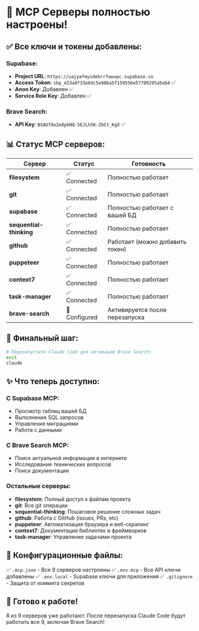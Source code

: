 # 🎉 MCP Серверы полностью настроены!

## ✅ Все ключи и токены добавлены:

### Supabase:
- **Project URL**: `https://uajyafmysdebrrfwwvpc.supabase.co`
- **Access Token**: `sbp_e53a0f33e8dc5e98ba5f159556e57709295a5eb4` ✅
- **Anon Key**: Добавлен ✅
- **Service Role Key**: Добавлен ✅

### Brave Search:
- **API Key**: `BSAUf8o2e8pkNQ-5EJLh5K-ZbCt_KgX` ✅

## 📊 Статус MCP серверов:

| Сервер | Статус | Готовность |
|--------|--------|------------|
| **filesystem** | ✅ Connected | Полностью работает |
| **git** | ✅ Connected | Полностью работает |
| **supabase** | ✅ Connected | Полностью работает с вашей БД |
| **sequential-thinking** | ✅ Connected | Полностью работает |
| **github** | ✅ Connected | Работает (можно добавить токен) |
| **puppeteer** | ✅ Connected | Полностью работает |
| **context7** | ✅ Connected | Полностью работает |
| **task-manager** | ✅ Connected | Полностью работает |
| **brave-search** | 🔄 Configured | Активируется после перезапуска |

## 🚀 Финальный шаг:

```bash
# Перезапустите Claude Code для активации Brave Search:
exit
claude
```

## ✨ Что теперь доступно:

### С Supabase MCP:
- Просмотр таблиц вашей БД
- Выполнение SQL запросов
- Управление миграциями
- Работа с данными

### С Brave Search MCP:
- Поиск актуальной информации в интернете
- Исследование технических вопросов
- Поиск документации

### Остальные серверы:
- **filesystem**: Полный доступ к файлам проекта
- **git**: Все git операции
- **sequential-thinking**: Пошаговое решение сложных задач
- **github**: Работа с GitHub (issues, PRs, etc)
- **puppeteer**: Автоматизация браузера и веб-скрапинг
- **context7**: Документация библиотек и фреймворков
- **task-manager**: Управление задачами проекта

## 📁 Конфигурационные файлы:

✅ `.mcp.json` - Все 9 серверов настроены
✅ `.env.mcp` - Все API ключи добавлены
✅ `.env.local` - Supabase ключи для приложения
✅ `.gitignore` - Защита от коммита секретов

## 🎊 Готово к работе!

8 из 9 серверов уже работают. После перезапуска Claude Code будут работать все 9, включая Brave Search!
